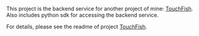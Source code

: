 This project is the backend service for another project of mine: [TouchFish](https://github.com/yzjsswk/TouchFish). Also includes python sdk for accessing the backend service.

For details, please see the readme of project [TouchFish](https://github.com/yzjsswk/TouchFish).